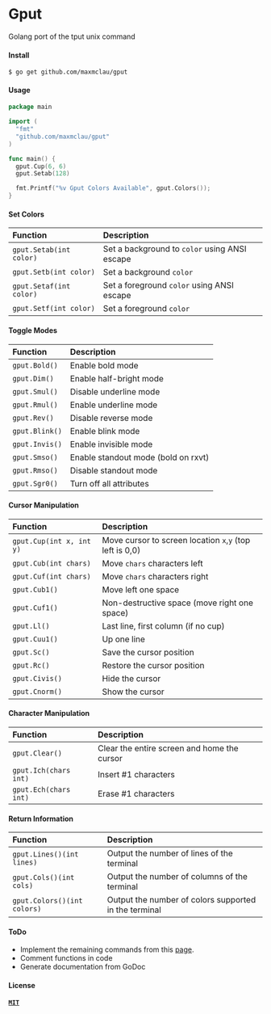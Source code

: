 # Gput

Golang port of the tput unix command

#### Install

```Shell
$ go get github.com/maxmclau/gput
```

#### Usage

```Go
package main

import (
  "fmt"
  "github.com/maxmclau/gput"
)

func main() {
  gput.Cup(6, 6)
  gput.Setab(128)

  fmt.Printf("%v Gput Colors Available", gput.Colors());
}
```

#### Set Colors

| **Function** | **Description** |
|:---|:---|
| `gput.Setab(int color)` | Set a background to `color` using ANSI escape |
| `gput.Setb(int color)` | Set a background `color` |
| `gput.Setaf(int color)` | Set a foreground `color` using ANSI escape |
| `gput.Setf(int color)` | Set a foreground `color` |

#### Toggle Modes

| **Function** | **Description** |
|:---|:---|
| `gput.Bold()` | Enable bold mode |
| `gput.Dim()` | Enable half-bright mode |
| `gput.Smul()` | Disable underline mode |
| `gput.Rmul()` | Enable underline mode |
| `gput.Rev()` | Disable reverse mode |
| `gput.Blink()` | Enable blink mode |
| `gput.Invis()` | Enable invisible mode |
| `gput.Smso()` | Enable standout mode (bold on rxvt) |
| `gput.Rmso()` | Disable standout mode |
| `gput.Sgr0()` | Turn off all attributes |

#### Cursor Manipulation

| **Function** | **Description** |
|:---|:---|
| `gput.Cup(int x, int y)` | Move cursor to screen location `x`,`y` (top left is 0,0) |
| `gput.Cub(int chars)` | Move `chars` characters left |
| `gput.Cuf(int chars)` | Move `chars` characters right |
| `gput.Cub1()` | Move left one space |
| `gput.Cuf1()` | Non-destructive space (move right one space) |
| `gput.Ll()` | Last line, first column (if no cup) |
| `gput.Cuu1()` | Up one line |
| `gput.Sc()` | Save the cursor position |
| `gput.Rc()` | Restore the cursor position |
| `gput.Civis()` | Hide the cursor |
| `gput.Cnorm()` | Show the cursor |

#### Character Manipulation

| **Function** | **Description** |
|:---|:---|
| `gput.Clear()` | 	Clear the entire screen and home the cursor |
| `gput.Ich(chars int)` | 	Insert #1 characters |
| `gput.Ech(chars int)` | 	Erase #1 characters |

#### Return Information

| **Function** | **Description** |
|:---|:---|
| `gput.Lines()(int lines)` | Output the number of lines of the terminal |
| `gput.Cols()(int cols)` | Output the number of columns of the terminal |
| `gput.Colors()(int colors)` | Output the number of colors supported in the terminal |

#### ToDo

 - Implement the remaining commands from this [page](https://www.gnu.org/software/termutils/manual/termutils-2.0/html_chapter/tput_1.html).
 - Comment functions in code
 - Generate documentation from GoDoc

#### License

[**`MIT`**](LICENSE)
